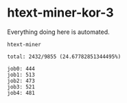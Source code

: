 # htext-miner-kor-3

Everything doing here is automated.

```
htext-miner

total: 2432/9855 (24.67782851344495%)

job0: 444
job1: 513
job2: 473
job3: 521
job4: 481
```